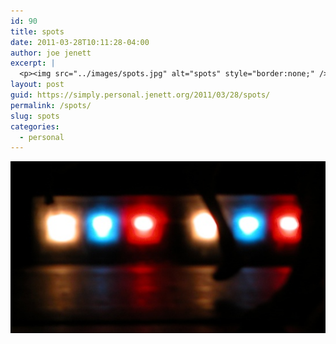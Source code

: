 ```yaml
---
id: 90
title: spots
date: 2011-03-28T10:11:28-04:00
author: joe jenett
excerpt: |
  <p><img src="../images/spots.jpg" alt="spots" style="border:none;" /></p>
layout: post
guid: https://simply.personal.jenett.org/2011/03/28/spots/
permalink: /spots/
slug: spots
categories:
  - personal
---
```

<img src="../images/spots.jpg" alt="spots" style="border:none;" />